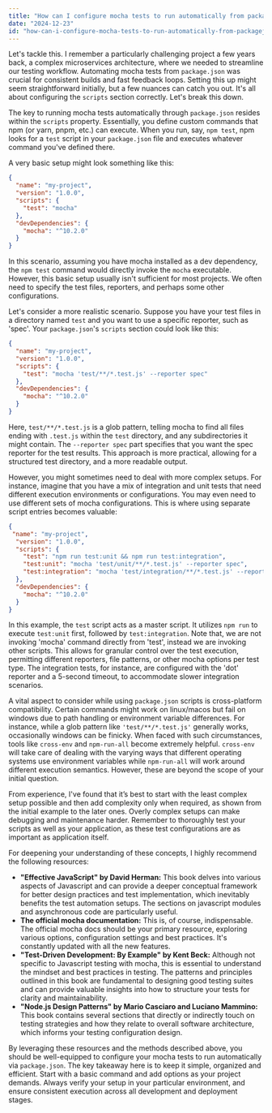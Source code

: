 ```yaml
---
title: "How can I configure mocha tests to run automatically from package.json?"
date: "2024-12-23"
id: "how-can-i-configure-mocha-tests-to-run-automatically-from-packagejson"
---
```


Let's tackle this. I remember a particularly challenging project a few years back, a complex microservices architecture, where we needed to streamline our testing workflow. Automating mocha tests from `package.json` was crucial for consistent builds and fast feedback loops. Setting this up might seem straightforward initially, but a few nuances can catch you out. It's all about configuring the `scripts` section correctly. Let's break this down.

The key to running mocha tests automatically through `package.json` resides within the `scripts` property. Essentially, you define custom commands that npm (or yarn, pnpm, etc.) can execute. When you run, say, `npm test`, npm looks for a `test` script in your `package.json` file and executes whatever command you've defined there.

A very basic setup might look something like this:

```json
{
  "name": "my-project",
  "version": "1.0.0",
  "scripts": {
    "test": "mocha"
  },
  "devDependencies": {
    "mocha": "^10.2.0"
  }
}
```

In this scenario, assuming you have mocha installed as a dev dependency, the `npm test` command would directly invoke the `mocha` executable. However, this basic setup usually isn't sufficient for most projects. We often need to specify the test files, reporters, and perhaps some other configurations.

Let's consider a more realistic scenario. Suppose you have your test files in a directory named `test` and you want to use a specific reporter, such as 'spec'. Your `package.json`'s `scripts` section could look like this:

```json
{
  "name": "my-project",
  "version": "1.0.0",
  "scripts": {
    "test": "mocha 'test/**/*.test.js' --reporter spec"
  },
  "devDependencies": {
    "mocha": "^10.2.0"
  }
}
```

Here, `test/**/*.test.js` is a glob pattern, telling mocha to find all files ending with `.test.js` within the `test` directory, and any subdirectories it might contain. The `--reporter spec` part specifies that you want the spec reporter for the test results. This approach is more practical, allowing for a structured test directory, and a more readable output.

However, you might sometimes need to deal with more complex setups. For instance, imagine that you have a mix of integration and unit tests that need different execution environments or configurations. You may even need to use different sets of mocha configurations. This is where using separate script entries becomes valuable:

```json
{
 "name": "my-project",
  "version": "1.0.0",
  "scripts": {
    "test": "npm run test:unit && npm run test:integration",
    "test:unit": "mocha 'test/unit/**/*.test.js' --reporter spec",
    "test:integration": "mocha 'test/integration/**/*.test.js' --reporter dot --timeout 5000"
  },
  "devDependencies": {
    "mocha": "^10.2.0"
  }
}
```

In this example, the `test` script acts as a master script. It utilizes `npm run` to execute `test:unit` first, followed by `test:integration`. Note that, we are not invoking 'mocha' command directly from 'test', instead we are invoking other scripts. This allows for granular control over the test execution, permitting different reporters, file patterns, or other mocha options per test type. The integration tests, for instance, are configured with the 'dot' reporter and a 5-second timeout, to accommodate slower integration scenarios.

A vital aspect to consider while using `package.json` scripts is cross-platform compatibility. Certain commands might work on linux/macos but fail on windows due to path handling or environment variable differences. For instance, while a glob pattern like `'test/**/*.test.js'` generally works, occasionally windows can be finicky. When faced with such circumstances, tools like `cross-env` and `npm-run-all` become extremely helpful. `cross-env` will take care of dealing with the varying ways that different operating systems use environment variables while `npm-run-all` will work around different execution semantics. However, these are beyond the scope of your initial question.

From experience, I've found that it’s best to start with the least complex setup possible and then add complexity only when required, as shown from the initial example to the later ones. Overly complex setups can make debugging and maintenance harder. Remember to thoroughly test your scripts as well as your application, as these test configurations are as important as application itself.

For deepening your understanding of these concepts, I highly recommend the following resources:

*   **"Effective JavaScript" by David Herman:** This book delves into various aspects of Javascript and can provide a deeper conceptual framework for better design practices and test implementation, which inevitably benefits the test automation setups. The sections on javascript modules and asynchronous code are particularly useful.
*   **The official mocha documentation:** This is, of course, indispensable. The official mocha docs should be your primary resource, exploring various options, configuration settings and best practices. It's constantly updated with all the new features.
*   **"Test-Driven Development: By Example" by Kent Beck:** Although not specific to Javascript testing with mocha, this is essential to understand the mindset and best practices in testing. The patterns and principles outlined in this book are fundamental to designing good testing suites and can provide valuable insights into how to structure your tests for clarity and maintainability.
*   **"Node.js Design Patterns" by Mario Casciaro and Luciano Mammino:** This book contains several sections that directly or indirectly touch on testing strategies and how they relate to overall software architecture, which informs your testing configuration design.

By leveraging these resources and the methods described above, you should be well-equipped to configure your mocha tests to run automatically via `package.json`. The key takeaway here is to keep it simple, organized and efficient. Start with a basic command and add options as your project demands. Always verify your setup in your particular environment, and ensure consistent execution across all development and deployment stages.
